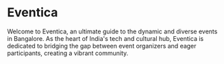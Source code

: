 # Eventica
Welcome to Eventica, an ultimate guide to the dynamic and diverse events in Bangalore. As the heart of India's tech and cultural hub, Eventica is dedicated to bridging the gap between event organizers and eager participants, creating a vibrant community.
